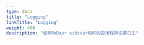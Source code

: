 ```yaml
---
type: docs
title: "Logging"
linkTitle: "Logging"
weight: 400
description: "如何为Dapr sidecar和你的应用程序设置日志"
---
```


